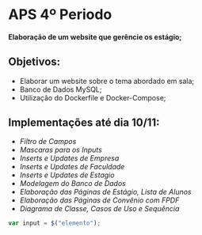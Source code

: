 # APS 4º Periodo
#### Elaboração de um website que gerêncie os estágio;


## Objetivos:
  - Elaborar um website sobre o tema abordado em sala;
  - Banco de Dados MySQL;
  - Utilização do Dockerfile e Docker-Compose;

## Implementações até dia 10/11:

  - *Filtro de Campos*
  - *Mascaras para os Inputs*
  - *Inserts e Updates de Empresa*
  - *Inserts e Updates de Faculdade*
  - *Inserts e Updates de Estagio*
  - *Modelagem do Banco de Dados*
  - *Elaboração das Páginas de Estágio, Lista de Alunos*
  - *Elaboração das Páginas de Convênio com FPDF*
  - *Diagrama de Classe, Casos de Uso e Sequência*

```javascript
var input = $("elemento");
```
